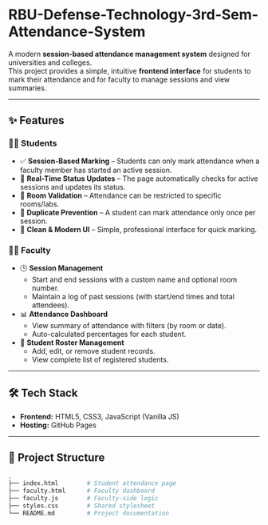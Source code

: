 # RBU-Defense-Technology-3rd-Sem-Attendance-System

A modern **session-based attendance management system** designed for universities and colleges.  
This project provides a simple, intuitive **frontend interface** for students to mark their attendance and for faculty to manage sessions and view summaries.  

---

## ✨ Features  

### 👩‍🎓 Students  
- ✅ **Session-Based Marking** – Students can only mark attendance when a faculty member has started an active session.  
- 🔄 **Real-Time Status Updates** – The page automatically checks for active sessions and updates its status.  
- 🏫 **Room Validation** – Attendance can be restricted to specific rooms/labs.  
- 🚫 **Duplicate Prevention** – A student can mark attendance only once per session.  
- 🎨 **Clean & Modern UI** – Simple, professional interface for quick marking.  

### 👨‍🏫 Faculty  
- 🕒 **Session Management**  
  - Start and end sessions with a custom name and optional room number.  
  - Maintain a log of past sessions (with start/end times and total attendees).  
- 📊 **Attendance Dashboard**  
  - View summary of attendance with filters (by room or date).  
  - Auto-calculated percentages for each student.  
- 👥 **Student Roster Management**  
  - Add, edit, or remove student records.  
  - View complete list of registered students.  

---

## 🛠️ Tech Stack  
- **Frontend:** HTML5, CSS3, JavaScript (Vanilla JS)  
- **Hosting:** GitHub Pages  

---

## 📂 Project Structure  
```bash
.
├── index.html        # Student attendance page
├── faculty.html      # Faculty dashboard
├── faculty.js        # Faculty-side logic
├── styles.css        # Shared stylesheet
└── README.md         # Project documentation


